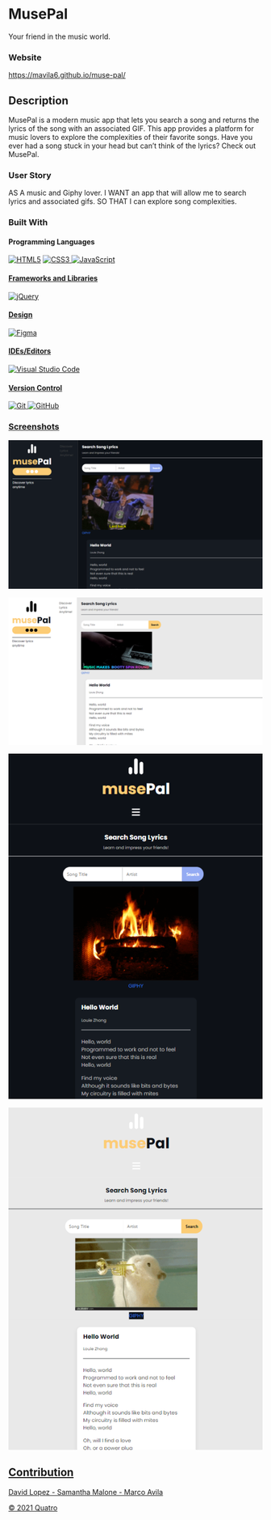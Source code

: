 # MusePal

Your friend in the music world.
### Website

https://mavila6.github.io/muse-pal/

## Description

MusePal is a modern music app that lets you search a song and returns the lyrics of the song with an associated GIF. This app provides a platform for music lovers to explore the complexities of their favorite songs. Have you ever had a song stuck in your head but can’t think of the lyrics? Check out MusePal.

### User Story

AS A music and Giphy lover. I WANT an app that will allow me to search lyrics and associated gifs. SO THAT I can explore song complexities.

### Built With

#### Programming Languages

<p>
<a href="https://html.com/html5/" target="_blank"><img alt="HTML5" src="https://img.shields.io/badge/html5-%23E34F26.svg?style=for-the-badge&logo=html5&logoColor=white"/></a>
<a href="https://www.w3schools.com/css/default.asp" target="_blank"><img alt="CSS3" src="https://img.shields.io/badge/css3-%231572B6.svg?style=for-the-badge&logo=css3&logoColor=white"/>
<a href="https://www.javascript.com/" target="_blank"><img alt="JavaScript" src="https://img.shields.io/badge/javascript-%23323330.svg?style=for-the-badge&logo=javascript&logoColor=%23F7DF1E"/>
</p>

#### Frameworks and Libraries

<p>
<a href="https://api.jquery.com/" target="_blank"><img alt="jQuery" src="https://img.shields.io/badge/jquery-%230769AD.svg?style=for-the-badge&logo=jquery&logoColor=white"/>
</p>

#### Design

<p>
<a href="https://www.figma.com/" target="_blank"><img alt="Figma" src="https://img.shields.io/badge/figma-%23F24E1E.svg?style=for-the-badge&logo=figma&logoColor=white"/>
</p>

#### IDEs/Editors

<p>
<a href="https://code.visualstudio.com/" target="_blank"><img alt="Visual Studio Code" src="https://img.shields.io/badge/VisualStudioCode-0078d7.svg?style=for-the-badge&logo=visual-studio-code&logoColor=white"/>
</p>

#### Version Control

<p>
<a href="https://git-scm.com/" target="_blank"><img alt="Git" src="https://img.shields.io/badge/git-%23F05033.svg?style=for-the-badge&logo=git&logoColor=white"/>
<a href="https://github.com/" target="_blank"><img alt="GitHub" src="https://img.shields.io/badge/github-%23121011.svg?style=for-the-badge&logo=github&logoColor=white"/>
</p>

### Screenshots

![Desktop Dark](assets/images/musepal-desk-d.png)

![Desktop Light](assets/images/musepal-desk-l.png)

![Mobile Dark](assets/images/musepal-mobile-d.png)

![Mobile Light](assets/images/musepal-mobile-l.png)

## Contribution

David Lopez - Samantha Malone - Marco Avila

&copy; 2021 Quatro